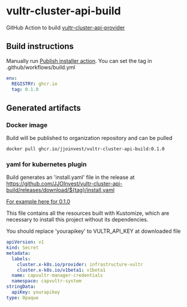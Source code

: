 # vultr-cluster-api-build
GitHub Action to build [vultr-cluster-api-provider](https://github.com/vultr/cluster-api-provider-vultr)

## Build instructions
Manually run [Publish installer action](https://github.com/JJOInvest/vultr-cluster-api-build/actions/workflows/build.yml). You can set the tag in .github/workflows/build.yml
```yaml
env:
  REGISTRY: ghcr.io
  tag: 0.1.0
```

## Generated artifacts

### Docker image
Build will be published to organization repository and can be pulled 
```bash
docker pull ghcr.io/jjoinvest/vultr-cluster-api-build:0.1.0
```

### yaml for kubernetes plugin
Build generates an 'install.yaml' file in the release at https://github.com/JJOInvest/vultr-cluster-api-build/releases/download/${tag}/install.yaml

[For example here for 0.1.0](https://github.com/JJOInvest/vultr-cluster-api-build/releases/download/0.1.0/install.yaml)

This file contains all the resources built with Kustomize, which are necessary to install this project without its dependencies.

You should replace 'yourapikey' to VULTR_API_KEY at downloaded file
```yaml
apiVersion: v1
kind: Secret
metadata:
  labels:
    cluster.x-k8s.io/provider: infrastructure-vultr
    cluster.x-k8s.io/v1beta1: v1beta1
  name: capvultr-manager-credentials
  namespace: capvultr-system
stringData:
  apiKey: yourapikey
type: Opaque
```